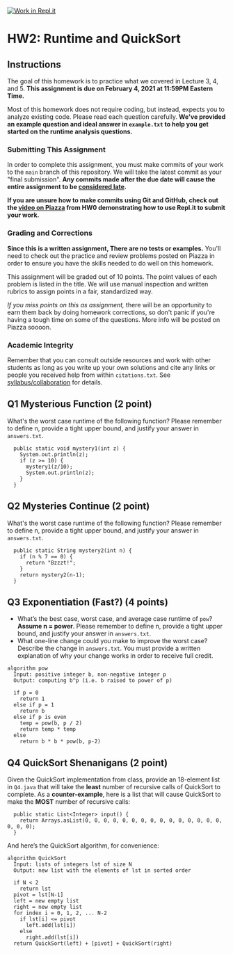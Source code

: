 [![Work in Repl.it](https://classroom.github.com/assets/work-in-replit-14baed9a392b3a25080506f3b7b6d57f295ec2978f6f33ec97e36a161684cbe9.svg)](https://classroom.github.com/online_ide?assignment_repo_id=3998667&assignment_repo_type=AssignmentRepo)
# HW2: Runtime and QuickSort

## Instructions
The goal of this homework is to practice what we covered in Lecture 3, 4, and 5.
**This assignment is due on February 4, 2021 at 11:59PM Eastern Time.**

Most of this homework does not require coding, but instead, expects you to
analyze existing code. Please read each question carefully.  **We've provided an
example question and ideal answer in `example.txt` to help you get started on
the runtime analysis questions.**

### Submitting This Assignment
In order to complete this assignment, you must make commits of your work to the
`main` branch of this repository. We will take the latest commit as your "final
submission". **Any commits made after the due date will cause the entire
assignment to be [considered late](https://csc4520.org/syllabus/#late-work).**

**If you are unsure how to make commits using Git and GitHub, check out the
[video on Piazza](https://piazza.com/class/kjkot7wwgl53ya?cid=16) from HW0
demonstrating how to use Repl.it to submit your work.**

### Grading and Corrections
**Since this is a written assignment, There are no tests or examples.** You'll
need to check out the practice and review problems posted on Piazza in order to
ensure you have the skills needed to do well on this homework.

This assignment will be graded out of 10 points. The point values of each
problem is listed in the title. We will use manual inspection and written
rubrics to assign points in a fair, standardized way.

*If you miss points on this as assignment,* there will be an opportunity to earn
them back by doing homework corrections, so don't panic if you're having a tough
time on some of the questions. More info will be posted on Piazza soooon.

### Academic Integrity
Remember that you can consult outside resources and work with other students as
long as you write up your own solutions and cite any links or people you
received help from within `citations.txt`. See
[syllabus/collaboration](https://csc4520.org/syllabus/#collaboration) for
details.

## Q1 Mysterious Function (2 point)
What's the worst case runtime of the following function? Please remember to
define n, provide a tight upper bound, and justify your answer in `answers.txt`. 

```
  public static void mystery1(int z) {
    System.out.println(z);
    if (z >= 10) {
      mystery1(z/10);
      System.out.println(z);
    }
  }
```

## Q2 Mysteries Continue (2 point)
What's the worst case runtime of the following function? Please remember to
define n, provide a tight upper bound, and justify your answer in `answers.txt`. 

```
  public static String mystery2(int n) {
    if (n % 7 == 0) {
      return "Bzzzt!";
    }
    return mystery2(n-1);
  }
```

## Q3 Exponentiation (Fast?) (4 points)
* What’s the best case, worst case, and average case runtime of `pow`? **Assume
 n = power**. Please remember to define n, provide a tight upper bound, and
 justify your answer in `answers.txt`. 
* What one-line change could you make to improve the worst case? Describe the
 change in `answers.txt`. You must provide a written explanation of why your 
 change works in order to receive full credit.

```
algorithm pow
  Input: positive integer b, non-negative integer p
  Output: computing b^p (i.e. b raised to power of p)

  if p = 0
    return 1
  else if p = 1
    return b
  else if p is even
    temp = pow(b, p / 2)
    return temp * temp
  else
    return b * b * pow(b, p-2)
```

## Q4 QuickSort Shenanigans (2 point)
Given the QuickSort implementation from class, provide an 18-element list in
`Q4.java` that will take the **least** number of recursive calls of QuickSort
to complete. As a **counter-example**, here is a list that will cause QuickSort
to make the **MOST** number of recursive calls:
```
  public static List<Integer> input() {
    return Arrays.asList(0, 0, 0, 0, 0, 0, 0, 0, 0, 0, 0, 0, 0, 0, 0, 0, 0, 0);
  }
```

And here’s the QuickSort algorithm, for convenience:

```
algorithm QuickSort
  Input: lists of integers lst of size N
  Output: new list with the elements of lst in sorted order

  if N < 2
    return lst
  pivot = lst[N-1]
  left = new empty list
  right = new empty list
  for index i = 0, 1, 2, ... N-2
    if lst[i] <= pivot
      left.add(lst[i])
    else
      right.add(lst[i])
  return QuickSort(left) + [pivot] + QuickSort(right)
```

